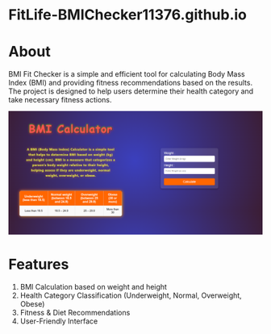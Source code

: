 # FitLife-BMIChecker11376.github.io
<h1>About</h1>
<p>BMI Fit Checker is a simple and efficient tool for calculating Body Mass Index (BMI) and providing fitness recommendations based on the results. The project is designed to help users determine their health category and take necessary fitness actions.</p>
<img src="bmiFitChecker.png" alt="bmiFitChecker-Image">
<h1>Features</h1>
<ol type="circle">
  <li> BMI Calculation based on weight and height</li>
  <li>Health Category Classification (Underweight, Normal, Overweight, Obese)</li>
  <li>Fitness & Diet Recommendations</li>
  <li>User-Friendly Interface</li>
</ol>
